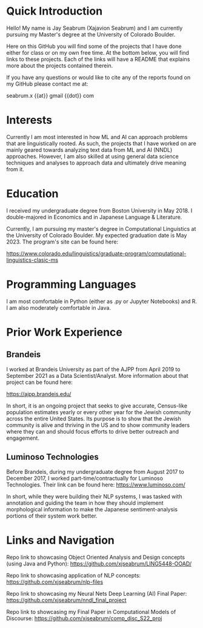 # Quick Introduction
Hello! My name is Jay Seabrum (Xajavion Seabrum) and I am currently pursuing my Master's degree at the University of Colorado Boulder. 

Here on this GitHub you will find some of the projects that I have done either for class or on my own free time. At the bottom below, you will find links to these projects.  Each of the links will have a README that explains more about the projects contained therein. 

If you have any questions or would like to cite any of the reports found on my GitHub please contact me at:

seabrum.x {{at}} gmail {{dot}} com

# Interests
Currently I am most interested in how ML and AI can approach problems that are linguistically rooted.  As such, the projects that I have worked on are mainly geared towards analyzing text data from ML and AI (NNDL) approaches.  However, I am also skilled at using general data science techniques and analyses to approach data and ultimately drive meaning from it.  

# Education
I received my undergraduate degree from Boston University in May 2018.  I double-majored in Economics and in Japanese Language & Literature.

Currently, I am pursuing my master's degree in Computational Linguistics at the University of Colorado Boulder.  My expected graduation date is May 2023.  The program's site can be found here: 

https://www.colorado.edu/linguistics/graduate-program/computational-linguistics-clasic-ms 

# Programming Languages
I am most comfortable in Python (either as .py or Jupyter Notebooks) and R.  I am also moderately comfortable in Java.  

# Prior Work Experience
## Brandeis
I worked at Brandeis University as part of the AJPP from April 2019 to September 2021 as a Data Scientist/Analyst.  More information about that project can be found here:

https://ajpp.brandeis.edu/

In short, it is an ongoing project that seeks to give accurate, Census-like population estimates yearly or every other year for the Jewish community across the entire United States.  Its purpose is to show that the Jewish community is alive and thriving in the US and to show community leaders where they can and should focus efforts to drive better outreach and engagement.  

## Luminoso Technologies
Before Brandeis, during my undergraduate degree from August 2017 to December 2017, I worked part-time/contractually for Luminoso Technologies.  Their link can be
found here:  https://www.luminoso.com/

In short, while they were building their NLP systems, I was tasked with annotation and guiding the team in how they should implement morphological information to make the Japanese sentiment-analysis portions of their system work better.


# Links and Navigation
Repo link to showcasing Object Oriented Analysis and Design concepts (using Java and Python):
https://github.com/xjseabrum/LING5448-OOAD/

Repo link to showcasing application of NLP concepts:
https://github.com/xjseabrum/nlp-files

Repo link to showcasing my Neural Nets Deep Learning (AI) Final Paper:
https://github.com/xjseabrum/nndl_final_project

Repo link to showcasing my Final Paper in Computational Models of Discourse:
https://github.com/xjseabrum/comp_disc_S22_proj
